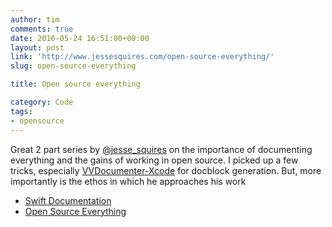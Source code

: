 ```yaml
---
author: tim
comments: true
date: 2016-05-24 16:51:00+00:00
layout: post
link: 'http://www.jessesquires.com/open-source-everything/'
slug: open-source-everything

title: Open source everything

category: Code
tags:
- opensource
---
```


Great 2 part series by [@jesse_squires](https://twitter.com/jesse_squires "@jesse_squires") on the importance of documenting everything and the gains of working in open source. I picked up a few tricks, especially [VVDocumenter-Xcode](https://github.com/onevcat/VVDocumenter-Xcode "VVDocumenter-Xcode") for docblock generation. But, more importantly is the ethos in which he approaches his work

* [Swift Documentation](http://www.jessesquires.com/swift-documentation/ "Swift Documentation")
* [Open Source Everything](http://www.jessesquires.com/open-source-everything/ "Open Source Everything")

